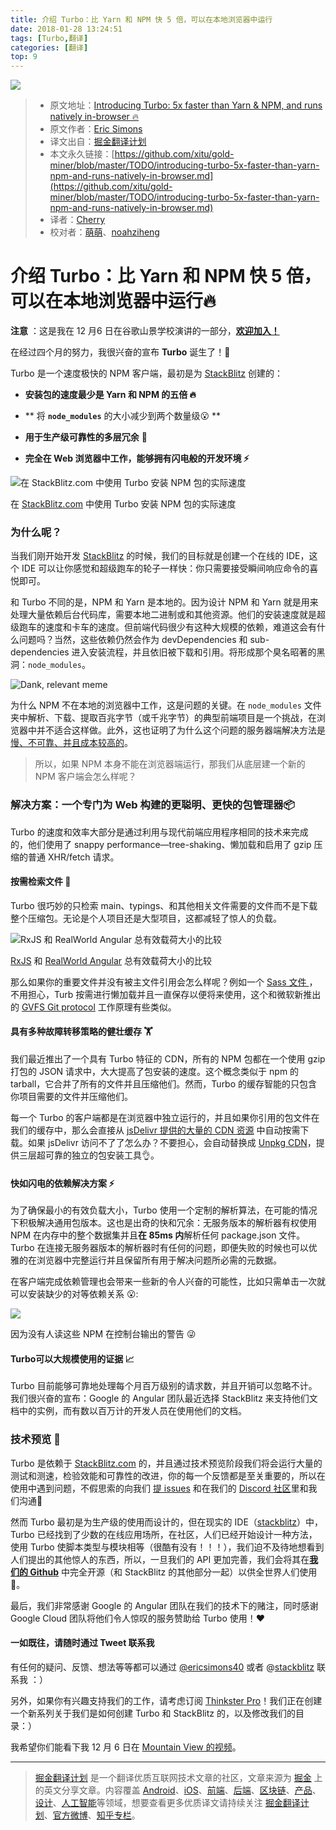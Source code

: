 ```yaml
---
title: 介绍 Turbo：比 Yarn 和 NPM 快 5 倍，可以在本地浏览器中运行
date: 2018-01-28 13:24:51
tags: [Turbo,翻译] 
categories: [翻译]
top: 9
---
```

![](https://user-gold-cdn.xitu.io/2017/12/17/160624a78ff2d739?w=800&h=320&f=png&s=60180)

> * 原文地址：[Introducing Turbo: 5x faster than Yarn & NPM, and runs natively in-browser 🔥](https://medium.com/@ericsimons/introducing-turbo-5x-faster-than-yarn-npm-and-runs-natively-in-browser-cc2c39715403)
> * 原文作者：[Eric Simons](https://medium.com/@ericsimons?source=post_header_lockup)
> * 译文出自：[掘金翻译计划](https://github.com/xitu/gold-miner)
> * 本文永久链接：[https://github.com/xitu/gold-miner/blob/master/TODO/introducing-turbo-5x-faster-than-yarn-npm-and-runs-natively-in-browser.md](https://github.com/xitu/gold-miner/blob/master/TODO/introducing-turbo-5x-faster-than-yarn-npm-and-runs-natively-in-browser.md)
> * 译者：[Cherry](https://github.com/sunshine940326)
> * 校对者：[萌萌](https://github.com/yanyixin)、[noahziheng](https://github.com/noahziheng)

<!--more-->

# 介绍 Turbo：比 Yarn 和 NPM 快 5 倍，可以在本地浏览器中运行🔥


**注意** ：这是我在 12 月6 日在谷歌山景学校演讲的一部分，[**欢迎加入！**](https://www.meetup.com/modernweb/events/244544544/)

在经过四个月的努力，我很兴奋的宣布 **Turbo** 诞生了！🎉

Turbo 是一个速度极快的 NPM 客户端，最初是为 [StackBlitz](https://stackblitz.com) 创建的：

- **安装包的速度最少是 Yarn 和 NPM 的五倍 🔥**

- ** 将 **`node_modules`** 的大小减少到两个数量级😮 **
- **用于生产级可靠性的多层冗余** 💪
- **完全在 Web 浏览器中工作，能够拥有闪电般的开发环境 ⚡️**

![在 StackBlitz.com 中使用 Turbo 安装 NPM 包的实际速度](https://user-gold-cdn.xitu.io/2017/12/17/160624a7918a1e0d?w=800&h=441&f=gif&s=835778)

在 [StackBlitz.com](https://stackblitz.com/) 中使用 Turbo 安装 NPM 包的实际速度
### 为什么呢？

当我们刚开始开发 [StackBlitz](https://medium.com/@ericsimons/stackblitz-online-vs-code-ide-for-angular-react-7d09348497f4) 的时候，我们的目标就是创建一个在线的 IDE，这个 IDE 可以让你感觉和超级跑车的轮子一样快：你只需要接受瞬间响应命令的喜悦即可。


和 Turbo 不同的是，NPM 和 Yarn 是本地的。因为设计 NPM 和 Yarn 就是用来处理大量依赖后台代码库，需要本地二进制或和其他资源。他们的安装速度就是超级跑车的速度和卡车的速度。但前端代码很少有这种大规模的依赖，难道这会有什么问题吗？当然，这些依赖仍然会作为 devDependencies 和 sub-dependencies 进入安装流程，并且依旧被下载和引用。将形成那个臭名昭著的黑洞：`node_modules`。 


![Dank, relevant meme](https://user-gold-cdn.xitu.io/2017/12/17/160624a78f0b46cc?w=600&h=360&f=png&s=67591)


为什么 NPM 不在本地的浏览器中工作，这是问题的关键。在 `node_modules` 文件夹中解析、下载、提取百兆字节（或千兆字节）的典型前端项目是一个挑战，在浏览器中并不适合这样做。此外，这也证明了为什么这个问题的服务器端解决方法是 [慢、不可靠、并且成本较高的](https://github.com/unpkg/unpkg/issues/35#issuecomment-317128917)。

> 所以，如果 NPM 本身不能在浏览器端运行，那我们从底层建一个新的 NPM 客户端会怎么样呢？


### 解决方案：一个专门为 Web 构建的更聪明、更快的包管理器📦
Turbo 的速度和效率大部分是通过利用与现代前端应用程序相同的技术来完成的，他们使用了 snappy performance—tree-shaking、懒加载和启用了 gzip 压缩的普通 XHR/fetch 请求。

#### **按需检索文件** 🚀
Turbo 很巧妙的只检索 main、typings、和其他相关文件需要的文件而不是下载整个压缩包。无论是个人项目还是大型项目，这都减轻了惊人的负载。

![ RxJS 和 RealWorld Angular 总有效载荷大小的比较](https://user-gold-cdn.xitu.io/2017/12/17/160624a7902af07b?w=800&h=600&f=png&s=42992)

 [RxJS](http://npmjs.com/package/rxjs) 和 [RealWorld Angular](https://github.com/gothinkster/angular-realworld-example-app) 总有效载荷大小的比较

那么如果你的重要文件并没有被主文件引用会怎么样呢？例如一个 [Sass 文件
](https://stackblitz.com/edit/angular-material?file=theme.scss)，不用担心，Turb 按需进行懒加载并且一直保存以便将来使用，这个和微软新推出的 [GVFS Git protocol](https://blogs.msdn.microsoft.com/devops/2017/02/03/announcing-gvfs-git-virtual-file-system/) 工作原理有些类似。

#### 具有多种故障转移策略的健壮缓存 🏋️

我们最近推出了一个具有 Turbo 特征的 CDN，所有的 NPM 包都在一个使用 gzip 打包的 JSON 请求中，大大提高了包安装的速度。这个概念类似于 npm 的 tarball，它合并了所有的文件并且压缩他们。然而，Turbo 的缓存智能的只包含你项目需要的文件并压缩他们。


每一个 Turbo 的客户端都是在浏览器中独立运行的，并且如果你引用的包文件在我们的缓存中，那么会直接从 [jsDelivr 提供的大量的 CDN 资源](https://www.jsdelivr.com/) 中自动按需下载。如果 jsDelivr 访问不了了怎么办？不要担心，会自动替换成 [Unpkg CDN](https://unpkg.com)，提供三层超可靠的独立的包安装工具👌。

#### 快如闪电的依赖解决方案 ⚡️

为了确保最小的有效负载大小，Turbo 使用一个定制的解析算法，在可能的情况下积极解决通用包版本。这也是出奇的快和冗余：无服务版本的解析器有权使用 NPM 在内存中的整个数据集并且**在 85ms 内**解析任何 package.json 文件。Turbo 在连接无服务器版本的解析器时有任何的问题，即便失败的时候也可以优雅的在浏览器中完整运行并且保留所有用于解决问题所必需的元数据。

在客户端完成依赖管理也会带来一些新的令人兴奋的可能性，比如只需单击一次就可以安装缺少的对等依赖关系 😮:


![](https://user-gold-cdn.xitu.io/2017/12/17/160624a78fcadfc8?w=800&h=457&f=gif&s=323218)

因为没有人读这些 NPM 在控制台输出的警告 😜

#### Turbo可以大规模使用的证据 📈

Turbo 目前能够可靠地处理每个月百万级别的请求数，并且开销可以忽略不计。我们很兴奋的宣布：Google 的 Angular 团队最近选择 StackBlitz 来支持他们文档中的实例，而有数以百万计的开发人员在使用他们的文档。

### 技术预览 🙌

Turbo 是依赖于 [StackBlitz.com](https://stackblitz.com) 的，并且通过技术预览阶段我们将会运行大量的测试和测速，检验效能和可靠性的改进，你的每一个反馈都是至关重要的，所以在使用中遇到问题，不假思索的向我们 [提 issues](https://github.com/stackblitz/core/issues) 和在我们的 [Discord 社区](http://discord.gg/stackblitz)里和我们沟通🍻


然而 Turbo 最初是为生产级的使用而设计的，但在现实的 IDE（[stackblitz](https://stackblitz.com)）中，Turbo 已经找到了少数的在线应用场所，在社区，人们已经开始设计一种方法，使用 Turbo 使脚本类型与模块相等（很酷有没有！！！），我们迫不及待地想看到人们提出的其他惊人的东西，所以，一旦我们的 API 更加完善，我们会将其在[**我们的 Github**](https://github.com/stackblitz/core) 中完全开源（和 StackBlitz 的其他部分一起）以供全世界人们使用 🤘。

最后，我们非常感谢 Google 的 Angular 团队在我们的技术下的赌注，同时感谢 Google Cloud 团队将他们令人惊叹的服务赞助给 Turbo 使用！❤️

#### 一如既往，请随时通过 Tweet 联系我 
有任何的疑问、反馈、想法等等都可以通过 [@ericsimons40](https://twitter.com/ericsimons40) 或者 @[stackblitz](https://twitter.com/stackblitz) 联系我 ：）

另外，如果你有兴趣支持我们的工作，请考虑订阅 [Thinkster Pro](https://thinkster.io/pro)！我们正在创建一个新系列关于我们是如何创建 Turbo 和 StackBlitz 的，以及修改我们的目录：）

我希望你们能看下我 12 月 6 日在 [Mountain View 的视频](https://www.meetup.com/modernweb/events/244544544/)。

---

> [掘金翻译计划](https://github.com/xitu/gold-miner) 是一个翻译优质互联网技术文章的社区，文章来源为 [掘金](https://juejin.im) 上的英文分享文章。内容覆盖 [Android](https://github.com/xitu/gold-miner#android)、[iOS](https://github.com/xitu/gold-miner#ios)、[前端](https://github.com/xitu/gold-miner#前端)、[后端](https://github.com/xitu/gold-miner#后端)、[区块链](https://github.com/xitu/gold-miner#区块链)、[产品](https://github.com/xitu/gold-miner#产品)、[设计](https://github.com/xitu/gold-miner#设计)、[人工智能](https://github.com/xitu/gold-miner#人工智能)等领域，想要查看更多优质译文请持续关注 [掘金翻译计划](https://github.com/xitu/gold-miner)、[官方微博](http://weibo.com/juejinfanyi)、[知乎专栏](https://zhuanlan.zhihu.com/juejinfanyi)。
